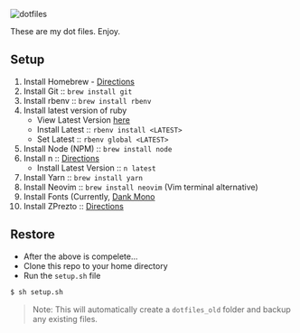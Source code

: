 ![dotfiles](http://i.imgur.com/dgDEapll.png)

These are my dot files. Enjoy.

## Setup

1. Install Homebrew - [Directions](https://brew.sh)
2. Install Git :: `brew install git`
3. Install rbenv :: `brew install rbenv`
4. Install latest version of ruby
   - View Latest Version [here](http://www.ruby-lang.org/en/)
   - Install Latest :: `rbenv install <LATEST>`
   - Set Latest :: `rbenv global <LATEST>`
5. Install Node (NPM) :: `brew install node`
6. Install n :: [Directions](https://github.com/tj/n#installation)
   - Install Latest Version :: `n latest`
5. Install Yarn :: `brew install yarn`
6. Install Neovim :: `brew install neovim` (Vim terminal alternative)
7. Install Fonts (Currently, [Dank Mono](https://philpl.gumroad.com/l/dank-mono)
8. Install ZPrezto :: [Directions](https://github.com/sorin-ionescu/prezto)

## Restore

* After the above is compelete... 
* Clone this repo to your home directory
* Run the `setup.sh` file

```sh
$ sh setup.sh
```

> Note: This will automatically create a `dotfiles_old` folder and backup any existing files.
